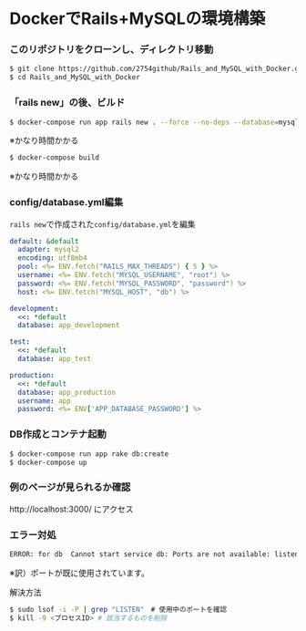 # DockerでRails+MySQLの環境構築

### このリポジトリをクローンし、ディレクトリ移動
```bash
$ git clone https://github.com/2754github/Rails_and_MySQL_with_Docker.git
$ cd Rails_and_MySQL_with_Docker
```

### 「rails new」の後、ビルド
```bash
$ docker-compose run app rails new . --force --no-deps --database=mysql --skip-test --webpacker
```
※かなり時間かかる

```bash
$ docker-compose build
```
※かなり時間かかる

### config/database.yml編集
`rails new`で作成された`config/database.yml`を編集

```yaml
default: &default
  adapter: mysql2
  encoding: utf8mb4
  pool: <%= ENV.fetch("RAILS_MAX_THREADS") { 5 } %>
  username: <%= ENV.fetch("MYSQL_USERNAME", "root") %>
  password: <%= ENV.fetch("MYSQL_PASSWORD", "password") %>
  host: <%= ENV.fetch("MYSQL_HOST", "db") %>

development:
  <<: *default
  database: app_development

test:
  <<: *default
  database: app_test

production:
  <<: *default
  database: app_production
  username: app
  password: <%= ENV['APP_DATABASE_PASSWORD'] %>
```

### DB作成とコンテナ起動
```bash
$ docker-compose run app rake db:create
$ docker-compose up
```

### 例のページが見られるか確認
http://localhost:3000/ にアクセス

### エラー対処
```bash
ERROR: for db  Cannot start service db: Ports are not available: listen tcp 0.0.0.0:3306: bind: address already in use
```
※訳）ポートが既に使用されています。

解決方法

```bash
$ sudo lsof -i -P | grep "LISTEN"　# 使用中のポートを確認
$ kill -9 <プロセスID> # 該当するものを削除
```

